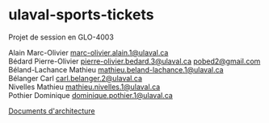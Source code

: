 ulaval-sports-tickets
=====================

Projet de session en GLO-4003

Alain	Marc-Olivier	<marc-olivier.alain.1@ulaval.ca>  
Bédard	Pierre-Olivier	<pierre-olivier.bedard.3@ulaval.ca> <pobed2@gmail.com>  
Béland-Lachance	Mathieu	<mathieu.beland-lachance.1@ulaval.ca>   
Bélanger	Carl	<carl.belanger.2@ulaval.ca>  
Nivelles	Mathieu	<mathieu.nivelles.1@ulaval.ca>  
Pothier	Dominique	<dominique.pothier.1@ulaval.ca>   

[Documents d'architecture](https://drive.google.com/folderview?id=0B6L1IrGcf14raUk5LURGVnNyTlk&usp=sharing)

